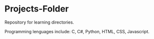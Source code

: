 # Projects-Folder
Repository for learning directories.

Programming lenguages include: C, C#, Python, HTML, CSS, Javascript.
